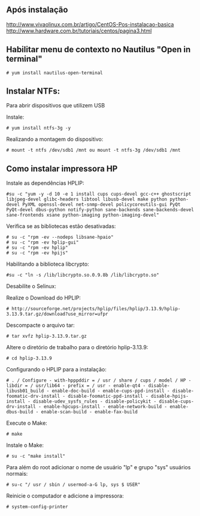 Após instalação
---

http://www.vivaolinux.com.br/artigo/CentOS-Pos-instalacao-basica
http://www.hardware.com.br/tutoriais/centos/pagina3.html


Habilitar menu de contexto no Nautilus "Open in terminal"
---

    # yum install nautilus-open-terminal



Instalar NTFs:
---

Para abrir dispositivos que utilizem USB

Instale:

    # yum install ntfs-3g -y

Realizando a montagem do dispositivo:

    # mount -t ntfs /dev/sdb1 /mnt ou mount -t ntfs-3g /dev/sdb1 /mnt


Como instalar impressora HP
---------------------------

Instale as dependências HPLIP:

    #su -c "yum -y -d 10 -e 1 install cups cups-devel gcc-c++ ghostscript libjpeg-devel glibc-headers libtool libusb-devel make python python-devel PyXML openssl-devel net-snmp-devel policycoreutils-gui PyQt PyQt-devel dbus-python notify-python sane-backends sane-backends-devel sane-frontends xsane python-imaging python-imaging-devel"

Verifica se as bibliotecas estão desativadas:

    # su -c "rpm -ev --nodeps libsane-hpaio"
    # su -c "rpm -ev hplip-gui"
    # su -c "rpm -ev hplip"
    # su -c "rpm -ev hpijs"

Habilitando a biblioteca libcrypto:

    #su -c "ln -s /lib/libcrypto.so.0.9.8b /lib/libcrypto.so"


Desabilite o Selinux:


Realize o Download do HPLIP:

    # http://sourceforge.net/projects/hplip/files/hplip/3.13.9/hplip-3.13.9.tar.gz/download?use_mirror=ufpr


Descompacte o arquivo tar:

    # tar xvfz hplip-3.13.9.tar.gz


Altere o diretório de trabalho para o diretório hplip-3.13.9:

    # cd hplip-3.13.9

Configurando o HPLIP para a instalação:

    # . / Configure - with-hpppddir = / usr / share / cups / model / HP - libdir = / usr/lib64 - prefix = / usr - enable-qt4 - disable-libusb01_build - enable-doc-build - enable-cups-ppd-install - disable-foomatic-drv-install - disable-foomatic-ppd-install - disable-hpijs-install - disable-udev_sysfs_rules - disable-policykit - disable-cups- drv-install - enable-hpcups-install - enable-network-build - enable-dbus-build - enable-scan-build - enable-fax-build

Execute o Make:

    # make

Instale o Make:

    # su -c "make install"


Para além do root adicionar o nome de usuário "lp" e grupo "sys" usuários normais:

    # su-c "/ usr / sbin / usermod-a-G lp, sys $ USER"

Reinicie o computador e adicione a impressora:

    # system-config-printer